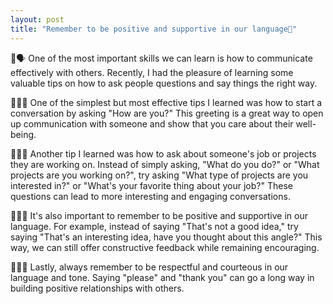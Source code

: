 ```yaml
---
layout: post
title: "Remember to be positive and supportive in our language🙌"
---
```


🤝🗣️ One of the most important skills we can learn is how to communicate effectively with others. Recently, I had the pleasure of learning some valuable tips on how to ask people questions and say things the right way.

👋🏼🤔 One of the simplest but most effective tips I learned was how to start a conversation by asking "How are you?" This greeting is a great way to open up communication with someone and show that you care about their well-being.

👷‍♀️💼 Another tip I learned was how to ask about someone's job or projects they are working on. Instead of simply asking, "What do you do?" or "What projects are you working on?", try asking "What type of projects are you interested in?" or "What's your favorite thing about your job?" These questions can lead to more interesting and engaging conversations.

💬👍🏼 It's also important to remember to be positive and supportive in our language. For example, instead of saying "That's not a good idea," try saying "That's an interesting idea, have you thought about this angle?" This way, we can still offer constructive feedback while remaining encouraging.

🙏🏼🤝 Lastly, always remember to be respectful and courteous in our language and tone. Saying "please" and "thank you" can go a long way in building positive relationships with others.